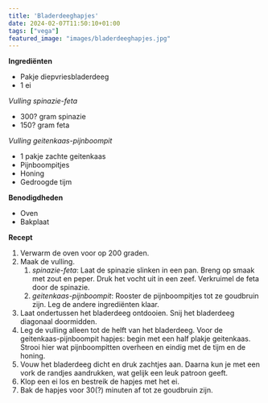 ```yaml
---
title: 'Bladerdeeghapjes'
date: 2024-02-07T11:50:10+01:00
tags: ["vega"]
featured_image: "images/bladerdeeghapjes.jpg"
---
```


**Ingrediënten**
- Pakje diepvriesbladerdeeg
- 1 ei

*Vulling spinazie-feta*
- 300? gram spinazie
- 150? gram feta

*Vulling geitenkaas-pijnboompit*
- 1 pakje zachte geitenkaas
- Pijnboompitjes
- Honing
- Gedroogde tijm

**Benodigdheden**
- Oven
- Bakplaat

**Recept**
1. Verwarm de oven voor op 200 graden.
2. Maak de vulling. 
    1. *spinazie-feta*: Laat de spinazie slinken in een pan. Breng op smaak met zout en peper. Druk het vocht uit in een zeef. Verkruimel de feta door de spinazie.
    2. *geitenkaas-pijnboompit*: Rooster de pijnboompitjes tot ze goudbruin zijn. Leg de andere ingrediënten klaar.
3. Laat ondertussen het bladerdeeg ontdooien. Snij het bladerdeeg diagonaal doormidden. 
4. Leg de vulling alleen tot de helft van het bladerdeeg. Voor de geitenkaas-pijnboompit hapjes: begin met een half plakje geitenkaas. Strooi hier wat pijnboompitten overheen en eindig met de tijm en de honing.
5. Vouw het bladerdeeg dicht en druk zachtjes aan. Daarna kun je met een vork de randjes aandrukken, wat gelijk een leuk patroon geeft.
5. Klop een ei los en bestreik de hapjes met het ei.
6. Bak de hapjes voor 30(?) minuten af tot ze goudbruin zijn.


